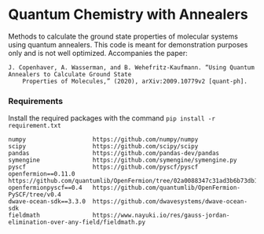 # Quantum Chemistry with Annealers
Methods to calculate the ground state properties of molecular systems using quantum annealers. This code is meant for demonstration purposes only and is not well optimized. Accompanies the paper:

    J. Copenhaver, A. Wasserman, and B. Wehefritz-Kaufmann. “Using Quantum Annealers to Calculate Ground State 
        Properties of Molecules,” (2020), arXiv:2009.10779v2 [quant-ph].

### Requirements
Install the required packages with the command `pip install -r requirement.txt`

    numpy                   https://github.com/numpy/numpy 
    scipy                   https://github.com/scipy/scipy
    pandas                  https://github.com/pandas-dev/pandas
    symengine               https://github.com/symengine/symengine.py
    pyscf                   https://github.com/pyscf/pyscf
    openfermion==0.11.0     https://github.com/quantumlib/OpenFermion/tree/02a0088347c31ad3b6b73db18bc598ef6ddb923a
    openfermionpyscf==0.4   https://github.com/quantumlib/OpenFermion-PySCF/tree/v0.4
    dwave-ocean-sdk==3.3.0  https://github.com/dwavesystems/dwave-ocean-sdk
    fieldmath               https://www.nayuki.io/res/gauss-jordan-elimination-over-any-field/fieldmath.py
